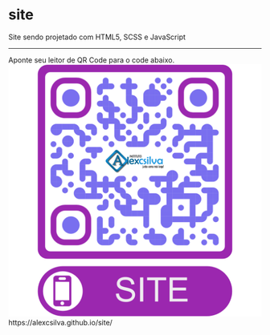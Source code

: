 # site
 Site sendo projetado com HTML5, SCSS e JavaScript
 <hr>
 Aponte seu leitor de QR Code para o code abaixo.
 <br>
 <img src="img/SITE.png" alt="SITE -AlexCSilva | Instituto" title="SITE -AlexCSilva | Instituto">
 <br>
https://alexcsilva.github.io/site/

